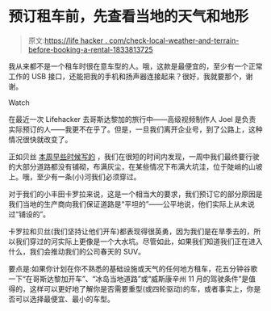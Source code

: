 # 预订租车前，先查看当地的天气和地形

> 原文:[https://life hacker . com/check-local-weather-and-terrain-before-booking-a-rental-1833813725](https://lifehacker.com/check-local-weather-and-terrain-before-booking-a-rental-1833813725)

我从来都不是一个租车时很在意车型的人。哦，这款是最便宜的，至少有一个正常工作的 USB 接口，还能把我的手机和扬声器连接起来？很好，我就要那个，谢谢。

Watch

在最近一次 Lifehacker 去哥斯达黎加的旅行中——高级视频制作人 Joel 是负责实际预订的人——我更不在乎了。但是，一旦我们离开企业号，到了公路上，这种情况很快就改变了。

正如贝丝 [本周早些时候写的](https://lifehacker.com/how-to-drive-on-rough-roads-1833741594) ，我们在很短的时间内发现，一周中我们最终要行驶的大部分道路都没有铺砌，布满灰尘，在某些情况下布满大坑洼，位于陡峭的山坡上。哦，至少有一条(小)河我们必须穿过。

对于我们的小丰田卡罗拉来说，这是一个相当大的要求，我们预订它的部分原因是我们当地的生产商向我们保证道路是“平坦的”——公平地说，他们实际上从未说过“铺设的”。

卡罗拉和贝丝(我们坚持让他们开车)都表现得很英勇，因为我们是在旱季去的，所以我们穿过的河实际上更像是一个大水坑。尽管如此，如果我们知道我们正在进入什么，我们会推动我们的公司春天的 SUV。

要点是:如果你计划在你不熟悉的基础设施或天气的任何地方租车，花五分钟谷歌一下“在哥斯达黎加开车”、“冰岛当地道路”或“威斯康辛州 11 月的驾驶条件”是值得的，这样可以更好地了解你是否需要重型(或四轮驱动)的车，或者事实上，你是否可以选择最便宜、最小的车型。